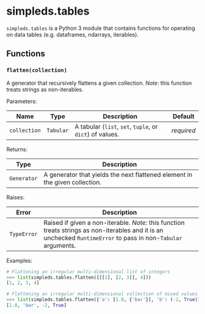# simpleds.tables

`simpleds.tables` is a Python 3 module that contains functions for operating
on data tables (e.g. dataframes, ndarrays, iterables).


## Functions

### `flatten(collection)`
A generator that recursively flattens a given collection. *Note*: this 
function treats strings as non-iterables.

Parameters:

| Name | Type | Description | Default |
| ---- | ---- | ----------- | ------- |
| `collection` | `Tabular` | A tabular (`list`, `set`, `tuple`, or `dict`) of values. | *required* |

Returns:

| Type | Description |
| ---- | ----------- | 
| `Generator` | A generator that yields the next flattened element in the given collection. |

Raises:

| Error | Description |
| ---- | ----------- |
| `TypeError` | Raised if given a non-iterable. *Note*: this function treats strings as non-iterables and it is an unchecked `RuntimeError` to pass in non-`Tabular` arguments.|

Examples:

```python
# Flattening an irregular multi-dimensional list of integers
>>> list(simpleds.tables.flatten([[[1], [2, 3]], 4]))
[1, 2, 3, 4]
```
```python
# Flattening an irregular multi-dimensional collection of mixed values
>>> list(simpleds.tables.flatten({'a': [1.0, {'bar'}], 'b': (-2, True)}))
[1.0, 'bar', -2, True]
```
